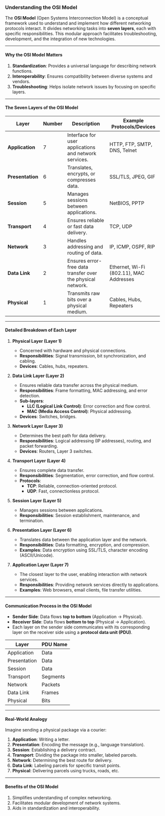 ### Understanding the OSI Model  

The **OSI Model** (Open Systems Interconnection Model) is a conceptual framework used to understand and implement how different networking protocols interact. It divides networking tasks into **seven layers**, each with specific responsibilities. This modular approach facilitates troubleshooting, development, and the integration of new technologies.

---

#### **Why the OSI Model Matters**  
1. **Standardization**: Provides a universal language for describing network functions.  
2. **Interoperability**: Ensures compatibility between diverse systems and vendors.  
3. **Troubleshooting**: Helps isolate network issues by focusing on specific layers.  

---

#### **The Seven Layers of the OSI Model**  

| **Layer**        | **Number** | **Description**                                | **Example Protocols/Devices**                     |
|-------------------|------------|------------------------------------------------|---------------------------------------------------|
| **Application**   | 7          | Interface for user applications and network services. | HTTP, FTP, SMTP, DNS, Telnet                      |
| **Presentation**  | 6          | Translates, encrypts, or compresses data.      | SSL/TLS, JPEG, GIF                               |
| **Session**       | 5          | Manages sessions between applications.         | NetBIOS, PPTP                                    |
| **Transport**     | 4          | Ensures reliable or fast data delivery.        | TCP, UDP                                         |
| **Network**       | 3          | Handles addressing and routing of data.        | IP, ICMP, OSPF, RIP                              |
| **Data Link**     | 2          | Ensures error-free data transfer over the physical network. | Ethernet, Wi-Fi (802.11), MAC Addresses          |
| **Physical**      | 1          | Transmits raw bits over a physical medium.     | Cables, Hubs, Repeaters                          |

---

#### **Detailed Breakdown of Each Layer**  

1. **Physical Layer (Layer 1)**  
   - Concerned with hardware and physical connections.  
   - **Responsibilities**: Signal transmission, bit synchronization, and cabling.  
   - **Devices**: Cables, hubs, repeaters.  

2. **Data Link Layer (Layer 2)**  
   - Ensures reliable data transfer across the physical medium.  
   - **Responsibilities**: Frame formatting, MAC addressing, and error detection.  
   - **Sub-layers**:  
     - **LLC (Logical Link Control)**: Error correction and flow control.  
     - **MAC (Media Access Control)**: Physical addressing.  
   - **Devices**: Switches, bridges.  

3. **Network Layer (Layer 3)**  
   - Determines the best path for data delivery.  
   - **Responsibilities**: Logical addressing (IP addresses), routing, and packet forwarding.  
   - **Devices**: Routers, Layer 3 switches.  

4. **Transport Layer (Layer 4)**  
   - Ensures complete data transfer.  
   - **Responsibilities**: Segmentation, error correction, and flow control.  
   - **Protocols**:  
     - **TCP**: Reliable, connection-oriented protocol.  
     - **UDP**: Fast, connectionless protocol.  

5. **Session Layer (Layer 5)**  
   - Manages sessions between applications.  
   - **Responsibilities**: Session establishment, maintenance, and termination.  

6. **Presentation Layer (Layer 6)**  
   - Translates data between the application layer and the network.  
   - **Responsibilities**: Data formatting, encryption, and compression.  
   - **Examples**: Data encryption using SSL/TLS, character encoding (ASCII/Unicode).  

7. **Application Layer (Layer 7)**  
   - The closest layer to the user, enabling interaction with network services.  
   - **Responsibilities**: Providing network services directly to applications.  
   - **Examples**: Web browsers, email clients, file transfer utilities.  

---

#### **Communication Process in the OSI Model**  
- **Sender Side**: Data flows **top to bottom** (Application → Physical).  
- **Receiver Side**: Data flows **bottom to top** (Physical → Application).  
- Each layer on the sender side communicates with its corresponding layer on the receiver side using a **protocol data unit (PDU)**.  

| **Layer**        | **PDU Name**       |
|-------------------|--------------------|
| Application       | Data               |
| Presentation      | Data               |
| Session           | Data               |
| Transport         | Segments           |
| Network           | Packets            |
| Data Link         | Frames             |
| Physical          | Bits               |

---

#### **Real-World Analogy**  
Imagine sending a physical package via a courier:  
1. **Application**: Writing a letter.  
2. **Presentation**: Encoding the message (e.g., language translation).  
3. **Session**: Establishing a delivery contract.  
4. **Transport**: Dividing the package into smaller, labeled parcels.  
5. **Network**: Determining the best route for delivery.  
6. **Data Link**: Labeling parcels for specific transit points.  
7. **Physical**: Delivering parcels using trucks, roads, etc.  

---

#### **Benefits of the OSI Model**  
1. Simplifies understanding of complex networking.  
2. Facilitates modular development of network systems.  
3. Aids in standardization and interoperability.  
